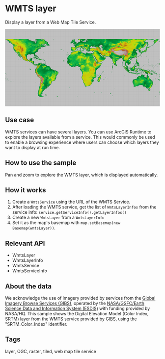 # WMTS layer

Display a layer from a Web Map Tile Service.
 
![Image of WMTS layer](WmtsLayer.png)

## Use case

WMTS services can have several layers. You can use ArcGIS Runtime to explore the layers available from a service. This would commonly be used to enable a browsing experience where users can choose which layers they want to display at run time.

## How to use the sample

Pan and zoom to explore the WMTS layer, which is displayed automatically.
 
## How it works
 
1. Create a `WmtsService` using the URL of the WMTS Service.
2. After loading the WMTS service, get the list of `WmtsLayerInfos` from the service info: `service.getServiceInfo().getLayerInfos()`
3. Create a new `WmtsLayer` from a `WmtsLayerInfo`
4. Set it as the map's basemap with `map.setBasemap(new Basemap(wmtsLayer))`.

## Relevant API

* WmtsLayer
* WmtsLayerInfo
* WmtsService
* WmtsServiceInfo

## About the data

We acknowledge the use of imagery provided by services from the [Global Imagery Browse Services (GIBS)](https://wiki.earthdata.nasa.gov/display/GIBS/), operated by the [NASA/GSFC/Earth Science Data and Information System (ESDIS)](https://earthdata.nasa.gov/) with funding provided by NASA/HQ. This sample shows the Digital Elevation Model (Color Index, SRTM) layer from the WMTS service provided by GIBS, using the "SRTM_Color_Index" identifier. 

## Tags

layer, OGC, raster, tiled, web map tile service
